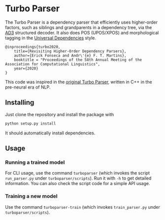 # Turbo Parser

The Turbo Parser is a dependency parser that efficiently uses higher-order
factors, such as siblings and grandparents in a dependency tree, via the 
[AD3](https://github.com/andre-martins/ad3) structured decoder. It also does 
POS (UPOS/XPOS) and morphological tagging in the 
[Universal Dependencies](https://universaldependencies.org/) style.


```
@inproceedings{turbo2020,
    title={Revisiting Higher-Order Dependency Parsers},
    author={Erick Fonseca and Andr\'{e} F. T. Martins},
    booktitle = "Proceedings of the 58th Annual Meeting of the Association for Computational Linguistics",
    year={2020}
}
```

This code was inspired in the [original Turbo Parser](https://github.com/andre-martins/TurboParser), 
written in C++ in the pre-neural era of NLP.

## Installing

Just clone the repository and install the package with

```bash
python setup.py install
```

It should automatically install dependencies.

## Usage

### Running a trained model

For CLI usage, use the command `turboparser` (which invokes the script 
`run_parser.py` under `turboparser/scripts`). Run it with `-h` to get detailed
information. You can also check the script code for a simple API usage.


### Training a new model 

Use the command `turboparser-train` (which invokes `train_parser.py` under 
`turboparser/scripts`). 
